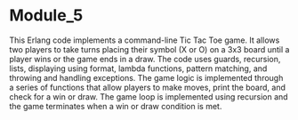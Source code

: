 # Module_5

This Erlang code implements a command-line Tic Tac Toe game. It allows two players to take turns placing their symbol (X or O) on a 3x3 board until a player wins or the game ends in a draw. The code uses guards, recursion, lists, displaying using format, lambda functions, pattern matching, and throwing and handling exceptions. The game logic is implemented through a series of functions that allow players to make moves, print the board, and check for a win or draw. The game loop is implemented using recursion and the game terminates when a win or draw condition is met.